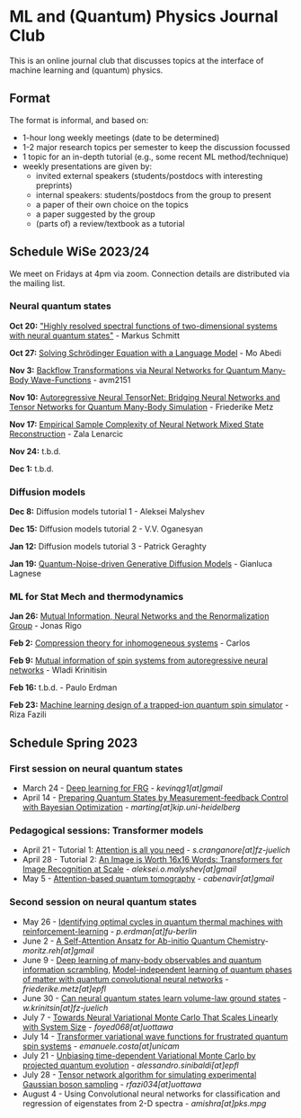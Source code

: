 # ML and (Quantum) Physics Journal Club

This is an online journal club that discusses topics at the interface of machine learning and (quantum) physics.

## Format

The format is informal, and based on:
* 1-hour long weekly meetings (date to be determined)
* 1-2 major research topics per semester to keep the discussion focussed
* 1 topic for an in-depth tutorial (e.g., some recent ML method/technique) 
* weekly presentations are given by: 
    * invited external speakers (students/postdocs with interesting preprints)
    * internal speakers: students/postdocs from the group to present
    * a paper of their own choice on the topics
    * a paper suggested by the group
    * (parts of) a review/textbook as a tutorial

## Schedule WiSe 2023/24

We meet on Fridays at 4pm via zoom. Connection details are distributed via the mailing list.

### Neural quantum states

**Oct 20:** ["Highly resolved spectral functions of two-dimensional systems with neural quantum states"](https://arxiv.org/abs/2303.08184) - Markus Schmitt

**Oct 27:** [Solving Schrödinger Equation with a Language Model](https://arxiv.org/pdf/2307.09343.pdf) - Mo Abedi

**Nov 3:** [Backflow Transformations via Neural Networks for Quantum Many-Body Wave-Functions](
https://arxiv.org/abs/1807.10770) - avm2151

**Nov 10:** [Autoregressive Neural TensorNet: Bridging Neural Networks
and Tensor Networks for Quantum Many-Body Simulation](https://arxiv.org/pdf/2304.01996.pdf) - Friederike Metz

**Nov 17:** [Empirical Sample Complexity of Neural Network Mixed State Reconstruction](https://arxiv.org/abs/2307.01840) - Zala Lenarcic

**Nov 24:** t.b.d.

**Dec 1:** t.b.d.

### Diffusion models

**Dec 8:** Diffusion models tutorial 1 - Aleksei Malyshev

**Dec 15:** Diffusion models tutorial 2 - V.V. Oganesyan

**Jan 12:** Diffusion models tutorial 3 - Patrick Geraghty

**Jan 19:** [Quantum-Noise-driven Generative Diffusion Models](https://arxiv.org/abs/2308.12013) - Gianluca Lagnese

### ML for Stat Mech and thermodynamics

**Jan 26:** [Mutual Information, Neural Networks and the Renormalization Group](https://arxiv.org/abs/1704.06279) - Jonas Rigo

**Feb 2:** [Compression theory for inhomogeneous systems](https://arxiv.org/abs/2301.11934) - Carlos

**Feb 9:** [Mutual information of spin systems from autoregressive neural networks](https://arxiv.org/pdf/2304.13412.pdf) - Wladi Krinitisin

**Feb 16:** t.b.d. - Paulo Erdman

**Feb 23:** [Machine learning design of a trapped-ion quantum spin simulator](https://arxiv.org/abs/1910.02496) - Riza Fazili


<div style="page-break-after: always;"></div>

## Schedule Spring 2023

### First session on neural quantum states

* March 24 - [Deep learning for FRG](https://journals.aps.org/prl/abstract/10.1103/PhysRevLett.129.136402) - *kevinqg1[at]gmail*
* April 14 - [Preparing Quantum States by Measurement-feedback Control with Bayesian Optimization](https://arxiv.org/pdf/2212.02336.pdf) - *marting[at]kip.uni-heidelberg*

### Pedagogical sessions: Transformer models

* April 21 - Tutorial 1: [Attention is all you need](https://arxiv.org/abs/1706.03762) - *s.cranganore[at]fz-juelich*
* April 28 - Tutorial 2: [An Image is Worth 16x16 Words: Transformers for Image Recognition at Scale](https://arxiv.org/abs/2010.11929) - *aleksei.o.malyshev[at]gmail*
* May 5 - [Attention-based quantum tomography](https://iopscience.iop.org/article/10.1088/2632-2153/ac362b) - *cabenavir[at]gmail*

### Second session on neural quantum states

* May 26 - [Identifying optimal cycles in quantum thermal machines with reinforcement-learning](https://www.nature.com/articles/s41534-021-00512-0) - *p.erdman[at]fu-berlin*
* June 2 - [A Self-Attention Ansatz for Ab-initio Quantum Chemistry](https://arxiv.org/abs/2211.13672)- *moritz.reh[at]gmail*
* June 9 - [Deep learning of many-body observables and quantum information scrambling](https://arxiv.org/abs/2302.04621), [Model-independent learning of quantum phases of matter with quantum convolutional neural networks](https://arxiv.org/abs/2211.11786) - *friederike.metz[at]epfl*
* June 30 - [Can neural quantum states learn volume-law ground states](https://arxiv.org/pdf/2212.02204.pdf) - *w.krinitsin[at]fz-juelich*
* July 7 - [Towards Neural Variational Monte Carlo That Scales Linearly with System Size](http://arxiv.org/abs/2212.11296) - *foyed068[at]uottawa*
* July 14 - [Transformer variational wave functions for frustrated quantum spin systems](http://arxiv.org/abs/2211.05504) - *emanuele.costa[at]unicam*
* July 21 - [Unbiasing time-dependent Variational Monte Carlo by projected quantum evolution](https://arxiv.org/pdf/2305.14294.pdf) - *alessandro.sinibaldi[at]epfl*
* July 28 - [Tensor network algorithm for simulating experimental Gaussian boson sampling](https://arxiv.org/abs/2306.03709) - *rfazi034[at]uottawa*
* August 4 - Using Convolutional neural networks for classification and regression of eigenstates from 2-D spectra - *amishra[at]pks.mpg*
